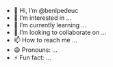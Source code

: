- 👋 Hi, I’m @benlpedeuc
- 👀 I’m interested in ...
- 🌱 I’m currently learning ...
- 💞️ I’m looking to collaborate on ...
- 📫 How to reach me ...
- 😄 Pronouns: ...
- ⚡ Fun fact: ...

<!---
benlpedeuc/benlpedeuc is a ✨ special ✨ repository because its `README.md` (this file) appears on your GitHub profile.
You can click the Preview link to take a look at your changes.
--->
